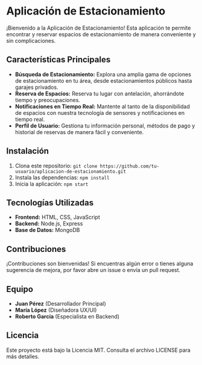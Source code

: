 # Aplicación de Estacionamiento

¡Bienvenido a la Aplicación de Estacionamiento! Esta aplicación te permite encontrar y reservar espacios de estacionamiento de manera conveniente y sin complicaciones.

## Características Principales

- **Búsqueda de Estacionamiento:** Explora una amplia gama de opciones de estacionamiento en tu área, desde estacionamientos públicos hasta garajes privados.
- **Reserva de Espacios:** Reserva tu lugar con antelación, ahorrándote tiempo y preocupaciones.
- **Notificaciones en Tiempo Real:** Mantente al tanto de la disponibilidad de espacios con nuestra tecnología de sensores y notificaciones en tiempo real.
- **Perfil de Usuario:** Gestiona tu información personal, métodos de pago y historial de reservas de manera fácil y conveniente.

## Instalación

1. Clona este repositorio: `git clone https://github.com/tu-usuario/aplicacion-de-estacionamiento.git`
2. Instala las dependencias: `npm install`
3. Inicia la aplicación: `npm start`

## Tecnologías Utilizadas

- **Frontend:** HTML, CSS, JavaScript
- **Backend:** Node.js, Express
- **Base de Datos:** MongoDB

## Contribuciones

¡Contribuciones son bienvenidas! Si encuentras algún error o tienes alguna sugerencia de mejora, por favor abre un issue o envía un pull request.

## Equipo

- **Juan Pérez** (Desarrollador Principal)
- **María López** (Diseñadora UX/UI)
- **Roberto García** (Especialista en Backend)

## Licencia

Este proyecto está bajo la Licencia MIT. Consulta el archivo LICENSE para más detalles.
